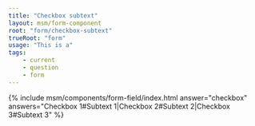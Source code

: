 ```yaml
---
title: "Checkbox subtext"
layout: msm/form-component
root: "form/checkbox-subtext"
trueRoot: "form"
usage: "This is a"
tags: 
    - current
    - question
    - form
---
```


{% include msm/components/form-field/index.html 
answer="checkbox" 
answers="Checkbox 1#Subtext 1|Checkbox 2#Subtext 2|Checkbox 3#Subtext 3" 
%}